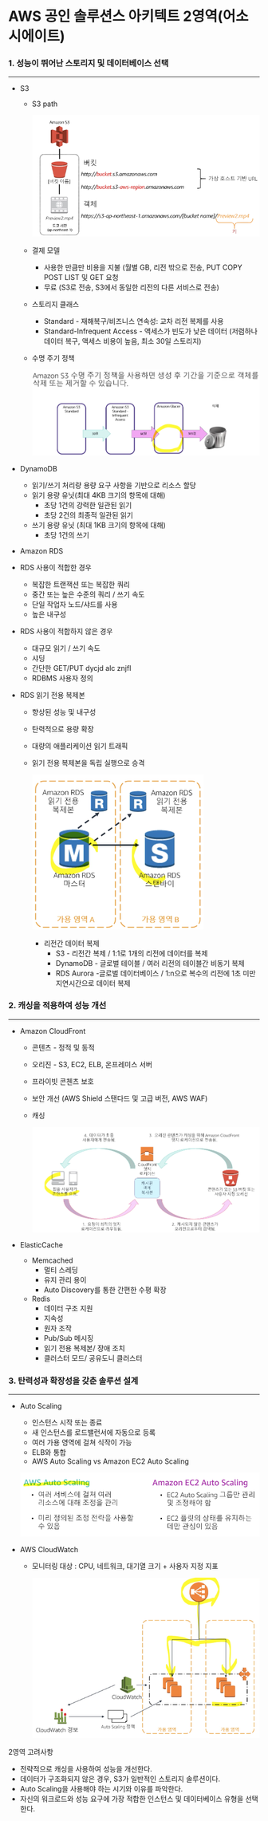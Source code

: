 # AWS 공인 솔루션스 아키텍트 2영역(어소시에이트)

### 1. 성능이 뛰어난 스토리지 및 데이터베이스 선택

---

- S3
    - S3 path

        ![](./images/s3_path.png)

    - 결제 모델
        - 사용한 만큼만 비용을 지불 (월별 GB, 리전 밖으로 전송, PUT COPY POST LIST 및 GET 요청
        - 무료 (S3로 전송, S3에서 동일한 리전의 다른 서비스로 전송)
    - 스토리지 클래스
        - Standard - 재해복구/비즈니스 연속성: 교차 리전 복제를 사용
        - Standard-Infrequent Access -
         액세스가 빈도가 낮은 데이터 
        (저렴하나 데이터 복구, 
        액세스 비용이 높음, 
        최소 30일 스토리지)
    - 수명 주기 정책

        ![](./images/s3_수명주기정책.png)

- DynamoDB
    - 읽기/쓰기 처리량 용량 요구 사항을 기반으로 리소스 할당
    - 읽기 용량 유닛(최대 4KB 크기의 항목에 대해)
        - 초당 1건의 강력한 일관된 읽기
        - 초당 2건의 최종적 일관된 읽기
    - 쓰기 용량 유닛 (최대 1KB 크기의 항목에 대해)
        - 초당 1건의 쓰기

- Amazon RDS
- RDS 사용이 적합한 경우
    - 복잡한 트랜잭션 또는 복잡한 쿼리
    - 중간 또는 높은 수준의 쿼리 / 쓰기 속도
    - 단일 작업자 노드/샤드를 사용
    - 높은 내구성
- RDS 사용이 적합하지 않은 경우
    - 대규모 읽기 / 쓰기 속도
    - 샤딩
    - 간단한 GET/PUT dycjd alc znjfl
    - RDBMS 사용자 정의
- RDS  읽기 전용 복제본
    - 향상된 성능 및 내구성
    - 탄력적으로 용량 확장
    - 대량의 애플리케이션 읽기 트래픽
    - 읽기 전용 복제본을 독립 실행으로 승격

        ![](./images/rds_읽기전용.png)

        - 리전간 데이터 복제
            - S3 - 리전간 복제 / 1:1로 1개의 리전에 데이터를 복제
            - DynamoDB - 글로벌 테이블 / 여러 리전의 테이블간 비동기 복제
            - RDS Aurora -글로벌 데이터베이스 / 1:n으로 복수의 리전에 1초 미만 지연시간으로 데이터 복제

### 2. 캐싱을 적용하여 성능 개선

---

- Amazon CloudFront
    - 콘텐츠 - 정적 및 동적
    - 오리진 - S3, EC2, ELB, 온프레미스 서버
    - 프라이빗 콘첸츠 보호
    - 보안 개선 
    (AWS Shield 스탠다드 및 고급 버전,
     AWS WAF)
    - 캐싱

        ![](./images/cloudFront_캐싱.png)

- ElasticCache
    - Memcached
        - 멀티 스레딩
        - 유지 관리 용이
        - Auto Discovery를 통한 간편한 수평 확장
    - Redis
        - 데이터 구조 지원
        - 지속성
        - 원자 조작
        - Pub/Sub 메시징
        - 읽기 전용 복제본/ 장애 조치
        - 클러스터 모드/ 공유도니 클러스터

### 3. 탄력성과 확장성을 갖춘 솔루션 설계

---

- Auto Scaling
    - 인스턴스 시작 또는 종료
    - 새 인스턴스를 로드밸런서에
    자동으로 등록
    - 여러 가용 영역에 걸쳐 식작이 가능
    - ELB와 통합
    - AWS Auto Scaling vs 
    Amazon EC2 Auto Scaling

    ![](./images/auto_scaling.png)

- AWS CloudWatch
    - 모니터링 대상 : 
    CPU, 네트워크, 대기열 크기 + 
    사용자 지정 지표

        ![](./images/example.png)

2영역 고려사항

- 전략적으로 캐싱을 사용하여 성능을 개선한다.
- 데이터가 구조화되지 않은 경우, S3가 일반적인 스토리지 솔루션이다.
- Auto Scaling을 사용해야 하는 시기와 이유를 파악한다.
- 자신의 워크로드와 성능 요구에 가장 적합한 인스턴스 및 데이터베이스 유형을 선택한다.
